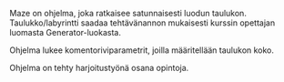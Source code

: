 Maze on ohjelma, joka ratkaisee satunnaisesti luodun taulukon. Taulukko/labyrintti saadaa tehtävänannon mukaisesti kurssin opettajan luomasta Generator-luokasta.

Ohjelma lukee komentoriviparametrit, joilla määritellään taulukon koko.

Ohjelma on tehty harjoitustyönä osana opintoja.
